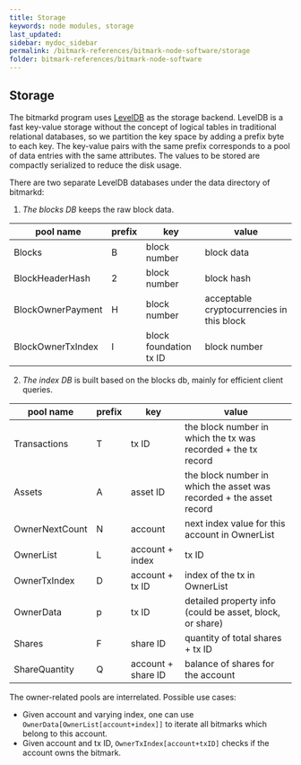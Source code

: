```yaml
---
title: Storage
keywords: node modules, storage
last_updated: 
sidebar: mydoc_sidebar
permalink: /bitmark-references/bitmark-node-software/storage
folder: bitmark-references/bitmark-node-software
---
```


## Storage

The bitmarkd program uses [LevelDB](https://github.com/google/leveldb) as the storage backend. LevelDB is a fast key-value storage without the concept of logical tables in traditional relational databases, so we partition the key space by adding a prefix byte to each key. The key-value pairs with the same prefix corresponds to a pool of data entries with the same attributes. The values to be stored are compactly serialized to reduce the disk usage.

There are two separate LevelDB databases under the data directory of bitmarkd:

1. *The blocks DB* keeps the raw block data.

| pool name | prefix | key | value |
|-----------|--------|-----|-------|
| Blocks            | B | block number              | block data
| BlockHeaderHash   | 2 | block number              | block hash
| BlockOwnerPayment | H | block number              | acceptable cryptocurrencies in this block
| BlockOwnerTxIndex | I | block foundation tx ID    | block number

2. *The index DB* is built based on the blocks db, mainly for efficient client queries.

| pool name | prefix | key | value |
|-----------|--------|-----|-------|
| Transactions      | T | tx ID              | the block number in which the tx was recorded + the tx record
| Assets            | A | asset ID           | the block number in which the asset was recorded + the asset record
| OwnerNextCount    | N | account            | next index value for this account in OwnerList
| OwnerList         | L | account + index    | tx ID
| OwnerTxIndex      | D | account + tx ID    | index of the tx in OwnerList
| OwnerData         | p | tx ID              | detailed property info (could be asset, block, or share)
| Shares            | F | share ID           | quantity of total shares + tx ID
| ShareQuantity     | Q | account + share ID | balance of shares for the account

The owner-related pools are interrelated. Possible use cases:

- Given account and varying index, one can use `OwnerData[OwnerList[account+index]]` to iterate all bitmarks which belong to this account.
- Given account and tx ID, `OwnerTxIndex[account+txID]` checks if the account owns the bitmark.

